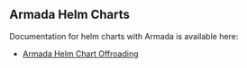 ## Armada Helm Charts

Documentation for helm charts with Armada is available here:
- [Armada Helm Chart Offroading]( https://confluence.internal.salesforce.com/display/ARMADA/Customize+Armada#CustomizeArmada-HelmChartOffroading)
